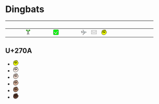 # Dingbats

| &#x2003; | &#x2003; | &#x2003; | &#x2003; | &#x2003; | &#x2003; | &#x2003; | &#x2003; | &#x2003; | &#x2003; | &#x2003; | &#x2003; | &#x2003; | &#x2003; | &#x2003; | &#x2003; |
| :---: | :---: | :---: | :---: | :---: | :---: | :---: | :---: | :---: | :---: | :---: | :---: | :---: | :---: | :---: | :---: |
| &#160; | &#160; | <a href="U+2702-VS16_scissors.svg" title="Scissors"><img src="U+2702-VS16_scissors.svg" x="0" y="0" width="18" height="18"/></a>| &#160; | &#160; | <a href="U+2705_check_mark_button.svg" title="Check mark button"><img src="U+2705_check_mark_button.svg" x="0" y="0" width="18" height="18"/></a>| &#160; | &#160; | <a href="U+2708-VS16_airplane.svg" title="Airplane"><img src="U+2708-VS16_airplane.svg" x="0" y="0" width="18" height="18"/></a>| <a href="U+2709-VS16_envelope.svg" title="Envelope"><img src="U+2709-VS16_envelope.svg" x="0" y="0" width="18" height="18"/></a>| <a href="#u270a" title="Raised fist"><img src="U+270A_raised_fist.svg" x="0" y="0" width="18" height="18"/></a>|



## U+270A

- <a href="U+270A_raised_fist.svg" title="Raised fist"><img src="U+270A_raised_fist.svg" x="0" y="0" width="18" height="18"/></a>
- <a href="U+270A-U+1F3FB_raised_fist_light_skin_tone.svg" title="Raised fist, light skin tone"><img src="U+270A-U+1F3FB_raised_fist_light_skin_tone.svg" x="0" y="0" width="18" height="18"/></a>
- <a href="U+270A-U+1F3FC_raised_fist_medium-light_skin_tone.svg" title="Raised fist, medium-light skin tone"><img src="U+270A-U+1F3FC_raised_fist_medium-light_skin_tone.svg" x="0" y="0" width="18" height="18"/></a>
- <a href="U+270A-U+1F3FD_raised_fist_medium_skin_tone.svg" title="Raised fist, medium skin tone"><img src="U+270A-U+1F3FD_raised_fist_medium_skin_tone.svg" x="0" y="0" width="18" height="18"/></a>
- <a href="U+270A-U+1F3FE_raised_fist_medium-dark_skin_tone.svg" title="Raised fist, medium-dark skin tone"><img src="U+270A-U+1F3FE_raised_fist_medium-dark_skin_tone.svg" x="0" y="0" width="18" height="18"/></a>
- <a href="U+270A-U+1F3FF_raised_fist_dark_skin_tone.svg" title="Raised fist, dark skin tone"><img src="U+270A-U+1F3FF_raised_fist_dark_skin_tone.svg" x="0" y="0" width="18" height="18"/></a>
